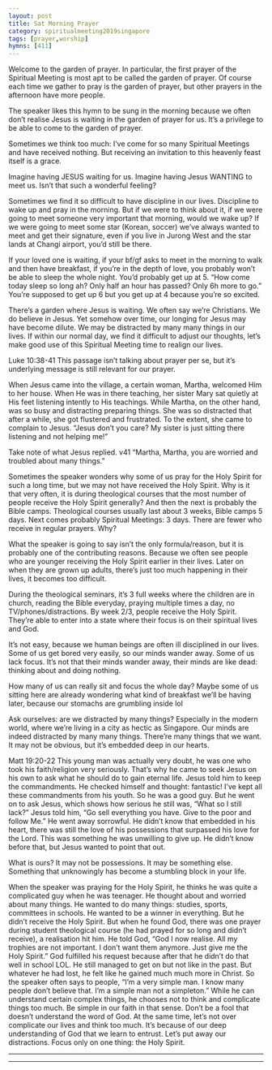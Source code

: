 ```yaml
---
layout: post
title: Sat Morning Prayer
category: spiritualmeeting2019singapore
tags: [prayer,worship]
hymns: [411]
---
```


Welcome to the garden of prayer. In particular, the first prayer of the Spiritual Meeting is most apt to be called the garden of prayer. Of course each time we gather to pray is the garden of prayer, but other prayers in the afternoon have more people. 

The speaker likes this hymn to be sung in the morning because we often don’t realise Jesus is waiting in the garden of prayer for us. It’s a privilege to be able to come to the garden of prayer. 

Sometimes we think too much: I’ve come for so many Spiritual Meetings and have received nothing. But receiving an invitation to this heavenly feast itself is a grace. 

Imagine having JESUS waiting for us. Imagine having Jesus WANTING to meet us. Isn’t that such a wonderful feeling?

Sometimes we find it so difficult to have discipline in our lives. Discipline to wake up and pray in the morning. But if we were to think about it, if we were going to meet someone very important that morning, would we wake up? If we were going to meet some star (Korean, soccer) we’ve always wanted to meet and get their signature, even if you live in Jurong West and the star lands at Changi airport, you’d still be there. 

If your loved one is waiting, if your bf/gf asks to meet in the morning to walk and then have breakfast, if you’re in the depth of love, you probably won’t be able to sleep the whole night. You’d probably get up at 5. “How come today sleep so long ah? Only half an hour has passed? Only 6h more to go.” You’re supposed to get up 6 but you get up at 4 because you’re so excited. 

There’s a garden where Jesus is waiting. We often say we’re Christians. We do believe in Jesus. Yet somehow over time, our longing for Jesus may have become dilute. We may be distracted by many many things in our lives. If within our normal day, we find it difficult to adjust our thoughts, let’s make good use of this Spiritual Meeting time to realign our lives. 

Luke 10:38-41
This passage isn’t talking about prayer per se, but it’s underlying message is still relevant for our prayer. 

When Jesus came into the village, a certain woman, Martha, welcomed Him to her house. When He was in there teaching, her sister Mary sat quietly at His feet listening intently to His teachings. While Martha, on the other hand, was so busy and distracting preparing things. She was so distracted that after a while, she got flustered and frustrated. To the extent, she came to complain to Jesus. “Jesus don’t you care? My sister is just sitting there listening and not helping me!”

Take note of what Jesus replied.
v41 “Martha, Martha, you are worried and troubled about many things.”

Sometimes the speaker wonders why some of us pray for the Holy Spirit for such a long time, but we may not have received the Holy Spirit. Why is it that very often, it is during theological courses that the most number of people receive the Holy Spirit generally? And then the next is probably the Bible camps. Theological courses usually last about 3 weeks, Bible camps 5 days. Next comes probably Spiritual Meetings: 3 days. There are fewer who receive in regular prayers. Why?

What the speaker is going to say isn’t the only formula/reason, but it is probably one of the contributing reasons. Because we often see people who are younger receiving the Holy Spirit earlier in their lives. Later on when they are grown up adults, there’s just too much happening in their lives, it becomes too difficult. 

During the theological seminars, it’s 3 full weeks where the children are in church, reading the Bible everyday, praying multiple times a day, no TV/phones/distractions. By week 2/3, people receive the Holy Spirit. They’re able to enter into a state where their focus is on their spiritual lives and God.

It’s not easy, because we human beings are often ill disciplined in our lives. Some of us get bored very easily, so our minds wander away. Some of us lack focus. It’s not that their minds wander away, their minds are like dead: thinking about and doing nothing. 

How many of us can really sit and focus the whole day? Maybe some of us sitting here are already wondering what kind of breakfast we’ll be having later, because our stomachs are grumbling inside lol

Ask ourselves: are we distracted by many things? Especially in the modern world, where we’re living in a city as hectic as Singapore. Our minds are indeed distracted by many many things. There’re many things that we want. It may not be obvious, but it’s embedded deep in our hearts. 

Matt 19:20-22
This young man was actually very doubt, he was one who took his faith/religion very seriously. That’s why he came to seek Jesus on his own to ask what he should do to gain eternal life. Jesus told him to keep the commandments. He checked himself and thought: fantastic! I’ve kept all these commandments from his youth. So he was a good guy. But he went on to ask Jesus, which shows how serious he still was, “What so I still lack?” Jesus told him, “Go sell everything you have. Give to the poor and follow Me.” He went away sorrowful. He didn’t know that embedded in his heart, there was still the love of his possessions that surpassed his love for the Lord. This was something he was unwilling to give up. He didn’t know before that, but Jesus wanted to point that out. 

What is ours? It may not be possessions. It may be something else. Something that unknowingly has become a stumbling block in your life. 

When the speaker was praying for the Holy Spirit, he thinks he was quite a complicated guy when he was teenager. He thought about and worried about many things. He wanted to do many things: studies, sports, committees in schools. He wanted to be a winner in everything. But he didn’t receive the Holy Spirit. But when he found God, there was one prayer during student theological course (he had prayed for so long and didn’t receive), a realisation hit him. He told God, “God I now realise. All my trophies are not important. I don’t want them anymore. Just give me the Holy Spirit.” God fulfilled his request because after that he didn’t do that well in school LOL. He still managed to get on but not like in the past. But whatever he had lost, he felt like he gained much much more in Christ. So the speaker often says to people, “I’m a very simple man. I know many people don’t believe that. I’m a simple man not a simpleton.” While he can understand certain complex things, he chooses not to think and complicate things too much. Be simple in our faith in that sense. Don’t be a fool that doesn’t understand the word of God. At the same time, let’s not over complicate our lives and think too much. It’s because of our deep understanding of God that we learn to entrust. Let’s put away our distractions. Focus only on one thing: the Holy Spirit. 



----
****
